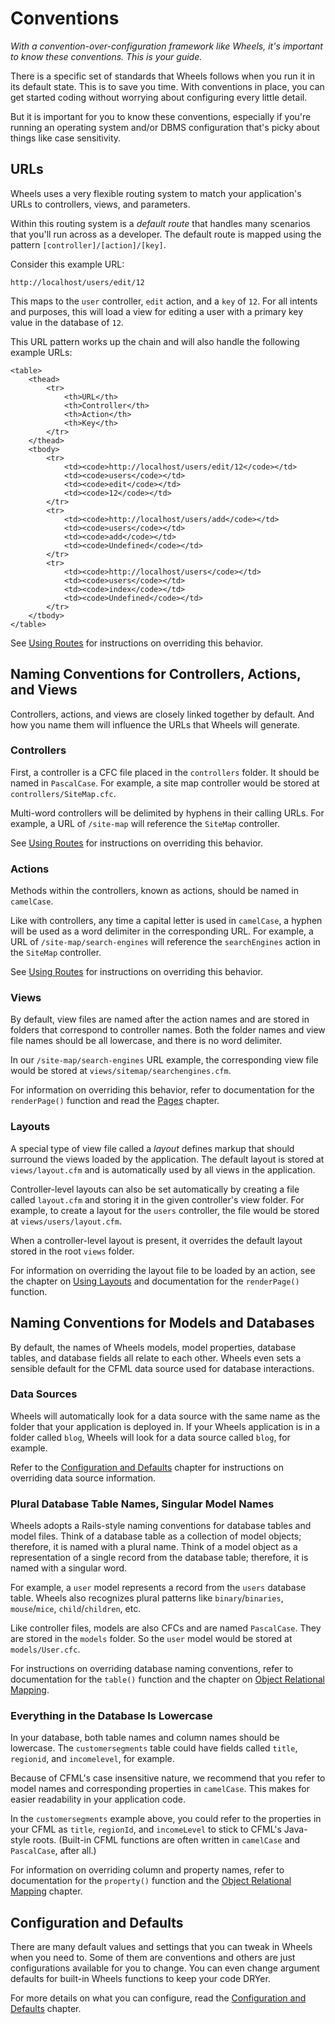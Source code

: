 # Conventions

*With a convention-over-configuration framework like Wheels, it's important to know
these conventions. This is your guide.*

There is a specific set of standards that Wheels follows when you run it in its default state. This is
to save you time. With conventions in place, you can get started coding without worrying about
configuring every little detail.

But it is important for you to know these conventions, especially if you're running an operating system
and/or DBMS configuration that's picky about things like case sensitivity.

## URLs

Wheels uses a very flexible routing system to match your application's URLs to controllers, views, and parameters.

Within this routing system is a _default route_ that handles many scenarios that you'll run across as a developer. The default route is mapped using the pattern `[controller]/[action]/[key]`.

Consider this example URL:

	http://localhost/users/edit/12

This maps to the `user` controller, `edit` action, and a `key` of `12`. For all intents and purposes,
this will load a view for editing a user with a primary key value in the database of `12`.

This URL pattern works up the chain and will also handle the following example URLs:

	<table>
		<thead>
			<tr>
				<th>URL</th>
				<th>Controller</th>
				<th>Action</th>
				<th>Key</th>
			</tr>
		</thead>
		<tbody>
			<tr>
				<td><code>http://localhost/users/edit/12</code></td>
				<td><code>users</code></td>
				<td><code>edit</code></td>
				<td><code>12</code></td>
			</tr>
			<tr>
				<td><code>http://localhost/users/add</code></td>
				<td><code>users</code></td>
				<td><code>add</code></td>
				<td><code>Undefined</code></td>
			</tr>
			<tr>
				<td><code>http://localhost/users</code></td>
				<td><code>users</code></td>
				<td><code>index</code></td>
				<td><code>Undefined</code></td>
			</tr>
		</tbody>
	</table>

See [Using Routes][1] for instructions on overriding this behavior.

## Naming Conventions for Controllers, Actions, and Views

Controllers, actions, and views are closely linked together by default. And how you name them will
influence the URLs that Wheels will generate.

### Controllers

First, a controller is a CFC file placed in the `controllers` folder. It should be named in `PascalCase`.
For example, a site map controller would be stored at `controllers/SiteMap.cfc`.

Multi-word controllers will be delimited by hyphens in their calling URLs. For example, a URL of
`/site-map` will reference the `SiteMap` controller.

See [Using Routes][1] for instructions on overriding this behavior.

### Actions

Methods within the controllers, known as actions, should be named in `camelCase`.

Like with controllers, any time a capital letter is used in `camelCase`, a hyphen will be used as a word delimiter in the corresponding URL. For example, a URL of `/site-map/search-engines` will reference the `searchEngines` action in the `SiteMap` controller.

See [Using Routes][1] for instructions on overriding this behavior.

### Views

By default, view files are named after the action names and are stored in folders that correspond to controller names. Both the folder names and view file names should be all lowercase, and there is no
word delimiter.

In our `/site-map/search-engines` URL example, the corresponding view file would be stored at `views/sitemap/searchengines.cfm`.

For information on overriding this behavior, refer to documentation for the `renderPage()` function and
read the [Pages][2] chapter.

### Layouts

A special type of view file called a _layout_ defines markup that should surround the views loaded by
the application. The default layout is stored at `views/layout.cfm` and is automatically used by all
views in the application.

Controller-level layouts can also be set automatically by creating a file called `layout.cfm` and
storing it in the given controller's view folder. For example, to create a layout for the `users`
controller, the file would be stored at `views/users/layout.cfm`.

When a controller-level layout is present, it overrides the default layout stored in the root `views`
folder.

For information on overriding the layout file to be loaded by an action, see the chapter on
[Using Layouts][3] and documentation for the `renderPage()` function.

## Naming Conventions for Models and Databases

By default, the names of Wheels models, model properties, database tables, and database fields all
relate to each other. Wheels even sets a sensible default for the CFML data source used for database interactions.

### Data Sources

Wheels will automatically look for a data source with the same name as the folder that your application
is deployed in. If your Wheels application is in a folder called `blog`, Wheels will look for a data
source called `blog`, for example.

Refer to the [Configuration and Defaults][4] chapter for instructions on overriding data source
information.

### Plural Database Table Names, Singular Model Names

Wheels adopts a Rails-style naming conventions for database tables and model files. Think of a database
table as a collection of model objects; therefore, it is named with a plural name. Think of a model
object as a representation of a single record from the database table; therefore, it is named with a
singular word.

For example, a `user` model represents a record from the `users` database table. Wheels also recognizes
plural patterns like `binary`/`binaries`, `mouse`/`mice`, `child`/`children`, etc.

Like controller files, models are also CFCs and are named `PascalCase`. They are stored in the `models` folder. So the `user` model would be stored at `models/User.cfc`.

For instructions on overriding database naming conventions, refer to documentation for the `table()`
function and the chapter on [Object Relational Mapping][5].

### Everything in the Database Is Lowercase

In your database, both table names and column names should be lowercase. The `customersegments` table
could have fields called `title`, `regionid`, and `incomelevel`, for example.

Because of CFML's case insensitive nature, we recommend that you refer to model names and corresponding properties in `camelCase`. This makes for easier readability in your application code.

In the `customersegments` example above, you could refer to the properties in your CFML as `title`, `regionId`, and `incomeLevel` to stick to CFML's Java-style roots. (Built-in CFML functions are often
written in `camelCase` and `PascalCase`, after all.)

For information on overriding column and property names, refer to documentation for the `property()`
function and the [Object Relational Mapping][5] chapter.

## Configuration and Defaults

There are many default values and settings that you can tweak in Wheels when you need to. Some of them
are conventions and others are just configurations available for you to change. You can even change
argument defaults for built-in Wheels functions to keep your code DRYer.

For more details on what you can configure, read the [Configuration and Defaults][4] chapter.

[1]: Using%20Routes.md
[2]: Pages.md
[3]: Using%20Layouts.md
[4]: Configuration%20and%20Defaults.md
[5]: Object%20Relational%20Mapping.md